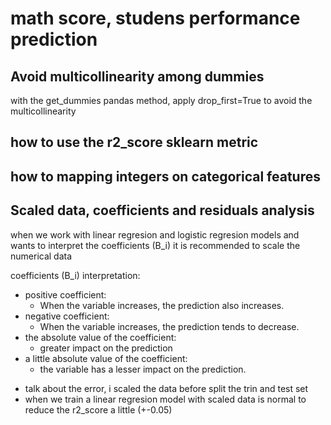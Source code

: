 # math score, studens performance prediction

## Avoid multicollinearity among dummies
with the get_dummies pandas method, apply drop_first=True to avoid the multicollinearity

## how to use the r2_score sklearn metric
## how to mapping integers on categorical features 

## Scaled data, coefficients and residuals analysis
when we work with linear regresion and logistic regresion models and wants to interpret the coefficients (B_i) it is recommended to scale the numerical data

coefficients (B_i) interpretation:
- positive coefficient:
    - When the variable increases, the prediction also increases. 
- negative coefficient:
    - When the variable increases, the prediction tends to decrease. 
- the absolute value of the coefficient:
    - greater impact on the prediction
- a little absolute value of the coefficient:
    - the variable has a lesser impact on the prediction.


* talk about the error, i scaled the data before split the trin and test set
* when we train a linear regresion model with scaled data is normal to reduce the r2_score a little (+-0.05)
